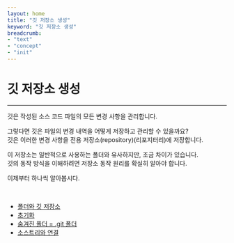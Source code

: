 ```yaml
---
layout: home
title: "깃 저장소 생성"
keyword: "깃 저장소 생성"
breadcrumb:
- "text"
- "concept"
- "init"
---
```


# 깃 저장소 생성
---
깃은 작성된 소스 코드 파일의 모든 변경 사항을 관리합니다.  

그렇다면 깃은 파일의 변경 내역을 어떻게 저장하고 관리할 수 있을까요?  
깃은 이러한 변경 사항을 전용 저장소(repository)(리포지터리)에 저장합니다.  

이 저장소는 일반적으로 사용하는 폴더와 유사하지만, 조금 차이가 있습니다.  
깃의 동작 방식을 이해하려면 저장소 동작 원리를 확실히 알아야 합니다.  

이제부터 하나씩 알아봅시다.

<br>

+ [폴더와 깃 저장소](repo)
+ [초기화](cli)
+ [숨겨진 폴더 = .git 폴더](folder)
+ [소스트리와 연결](sourcetree)